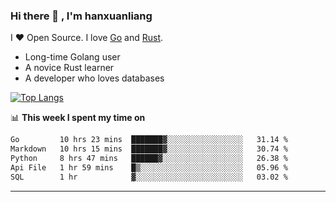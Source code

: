 ### Hi there 👋 , I'm hanxuanliang

<!--
**hanxuanliang/hanxuanliang** is a ✨ _special_ ✨ repository because its `README.md` (this file) appears on your GitHub profile.

Here are some ideas to get you started:

- 🔭 I’m currently working on ...
- 🌱 I’m currently learning ...
- 👯 I’m looking to collaborate on ...
- 🤔 I’m looking for help with ...
- 💬 Ask me about ...
- 📫 How to reach me: ...
- 😄 Pronouns: ...
- ⚡ Fun fact: ...
-->
I ❤ Open Source. I love [Go](https://golang.org) and [Rust](https://www.rust-lang.org/zh-CN/).

* Long-time Golang user
* A novice Rust learner
* A developer who loves databases

[![Top Langs](https://github-readme-stats.vercel.app/api?username=hanxuanliang&show_icons=true&count_private=true&line_height=40)](https://github.com/anuraghazra/github-readme-stats)

📊 **This week I spent my time on**
<!--START_SECTION:waka-->

```txt
Go         10 hrs 23 mins  ███████▓░░░░░░░░░░░░░░░░░   31.14 %
Markdown   10 hrs 15 mins  ███████▓░░░░░░░░░░░░░░░░░   30.74 %
Python     8 hrs 47 mins   ██████▓░░░░░░░░░░░░░░░░░░   26.38 %
Api File   1 hr 59 mins    █▒░░░░░░░░░░░░░░░░░░░░░░░   05.96 %
SQL        1 hr            ▓░░░░░░░░░░░░░░░░░░░░░░░░   03.02 %
```

<!--END_SECTION:waka-->

***
